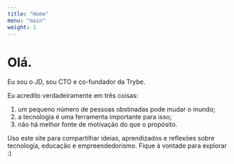 ```yaml
---
title: "Home"
menu: "main"
weight: 1
---
```


# Olá.

Eu sou o JD, sou CTO e co-fundador da Trybe.

Eu acredito verdadeiramente em três coisas:
1. um pequeno número de pessoas obstinadas pode mudar o mundo;
2. a tecnologia é uma ferramenta importante para isso;
3. não há melhor fonte de motivação do que o propósito.

Uso este site para compartilhar ideias, aprendizados e reflexões sobre tecnologia, educação e empreendedorismo. Fique à vontade para explorar :)